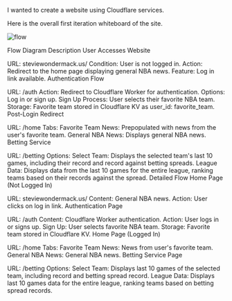 I wanted to create a website using Cloudflare services.

Here is the overall first iteration whiteboard of the site.

![flow](https://github.com/user-attachments/assets/7e003c2c-48b3-49a4-abc8-974413e78c2f)

Flow Diagram Description
User Accesses Website

URL: steviewondermack.us/
Condition: User is not logged in.
Action: Redirect to the home page displaying general NBA news.
Feature: Log in link available.
Authentication Flow

URL: /auth
Action: Redirect to Cloudflare Worker for authentication.
Options: Log in or sign up.
Sign Up Process: User selects their favorite NBA team.
Storage: Favorite team stored in Cloudflare KV as user_id: favorite_team.
Post-Login Redirect

URL: /home
Tabs:
Favorite Team News: Prepopulated with news from the user's favorite team.
General NBA News: Displays general NBA news.
Betting Service

URL: /betting
Options:
Select Team: Displays the selected team's last 10 games, including their record and record against betting spreads.
League Data: Displays data from the last 10 games for the entire league, ranking teams based on their records against the spread.
Detailed Flow
Home Page (Not Logged In)

URL: steviewondermack.us/
Content: General NBA news.
Action: User clicks on log in link.
Authentication Page

URL: /auth
Content: Cloudflare Worker authentication.
Action: User logs in or signs up.
Sign Up: User selects favorite NBA team.
Storage: Favorite team stored in Cloudflare KV.
Home Page (Logged In)

URL: /home
Tabs:
Favorite Team News: News from user's favorite team.
General NBA News: General NBA news.
Betting Service Page

URL: /betting
Options:
Select Team: Displays last 10 games of the selected team, including record and betting spread record.
League Data: Displays last 10 games data for the entire league, ranking teams based on betting spread records.

